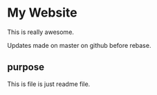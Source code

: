 # My Website

This is really awesome.


Updates made on master on github before rebase.

## purpose

This is file is just readme file.
